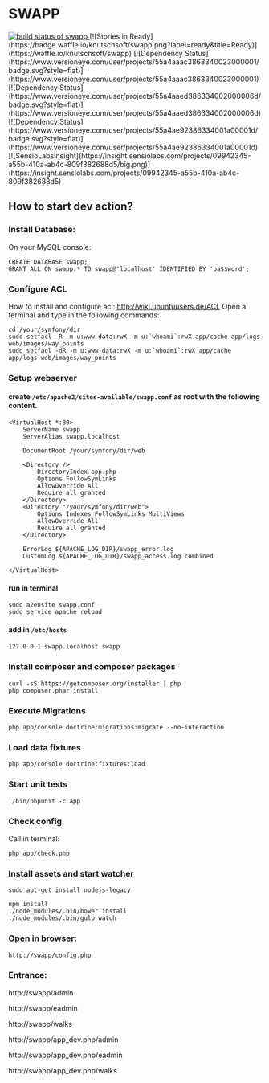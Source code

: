 SWAPP
========================
<a href="https://travis-ci.org/knutschsoft/swapp" target='_blank'>
  <img title="build status of swapp" src="https://travis-ci.org/knutschsoft/swapp.svg">
</a>
[![Stories in Ready](https://badge.waffle.io/knutschsoft/swapp.png?label=ready&title=Ready)](https://waffle.io/knutschsoft/swapp)
[![Dependency Status](https://www.versioneye.com/user/projects/55a4aaac3863340023000001/badge.svg?style=flat)](https://www.versioneye.com/user/projects/55a4aaac3863340023000001)
[![Dependency Status](https://www.versioneye.com/user/projects/55a4aaed386334002000006d/badge.svg?style=flat)](https://www.versioneye.com/user/projects/55a4aaed386334002000006d)
[![Dependency Status](https://www.versioneye.com/user/projects/55a4ae92386334001a00001d/badge.svg?style=flat)](https://www.versioneye.com/user/projects/55a4ae92386334001a00001d)
[![SensioLabsInsight](https://insight.sensiolabs.com/projects/09942345-a55b-410a-ab4c-809f382688d5/big.png)](https://insight.sensiolabs.com/projects/09942345-a55b-410a-ab4c-809f382688d5)

## How to start dev action?

### Install Database:

On your MySQL console:

```
CREATE DATABASE swapp;
GRANT ALL ON swapp.* TO swapp@'localhost' IDENTIFIED BY 'pa$$word';
```

### Configure ACL

How to install and configure acl: http://wiki.ubuntuusers.de/ACL
Open a terminal and type in the following commands:

```
cd /your/symfony/dir
sudo setfacl -R -m u:www-data:rwX -m u:`whoami`:rwX app/cache app/logs web/images/way_points
sudo setfacl -dR -m u:www-data:rwX -m u:`whoami`:rwX app/cache app/logs web/images/way_points
```

### Setup webserver

#### create ```/etc/apache2/sites-available/swapp.conf``` as root with the following content.

```
<VirtualHost *:80>
    ServerName swapp
    ServerAlias swapp.localhost
 
    DocumentRoot /your/symfony/dir/web
 
    <Directory />
        DirectoryIndex app.php
        Options FollowSymLinks
        AllowOverride All
        Require all granted
    </Directory>
    <Directory "/your/symfony/dir/web">
        Options Indexes FollowSymLinks MultiViews
        AllowOverride All
        Require all granted
    </Directory>
 
    ErrorLog ${APACHE_LOG_DIR}/swapp_error.log
    CustomLog ${APACHE_LOG_DIR}/swapp_access.log combined
 
</VirtualHost>
```

#### run in terminal

```
sudo a2ensite swapp.conf
sudo service apache reload
```

#### add in ```/etc/hosts```

```
127.0.0.1 swapp.localhost swapp
```

### Install composer and composer packages

```
curl -sS https://getcomposer.org/installer | php
php composer.phar install
```

### Execute Migrations

```php app/console doctrine:migrations:migrate --no-interaction```

### Load data fixtures

```php app/console doctrine:fixtures:load```

### Start unit tests

```./bin/phpunit -c app```

### Check config

Call in terminal:
```
php app/check.php
```

### Install assets and start watcher

```
sudo apt-get install nodejs-legacy

npm install
./node_modules/.bin/bower install
./node_modules/.bin/gulp watch
```

### Open in browser:

```
http://swapp/config.php
```

### Entrance:

 http://swapp/admin

 http://swapp/eadmin

 http://swapp/walks

 http://swapp/app_dev.php/admin

 http://swapp/app_dev.php/eadmin

 http://swapp/app_dev.php/walks
